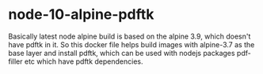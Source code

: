 # node-10-alpine-pdftk

Basically latest node alpine build is based on the alpine 3.9, which doesn't have pdftk in it. So this docker file helps build images with alpine-3.7 as the base layer and install pdftk, which can be used with nodejs packages pdf-filler etc which have pdftk dependencies. 
